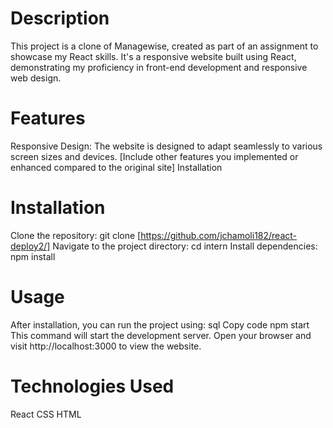 # Description
This project is a clone of Managewise, created as part of an assignment to showcase my React skills. It's a responsive website built using React, demonstrating my proficiency in front-end development and responsive web design.
# Features
Responsive Design: The website is designed to adapt seamlessly to various screen sizes and devices.
[Include other features you implemented or enhanced compared to the original site]
Installation
# Installation
Clone the repository: git clone [https://github.com/jchamoli182/react-deploy2/]
Navigate to the project directory: cd intern
Install dependencies: npm install
# Usage
After installation, you can run the project using:
sql
Copy code
npm start
This command will start the development server. Open your browser and visit http://localhost:3000 to view the website.

# Technologies Used
React
CSS
HTML


